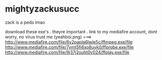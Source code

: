 # mightyzackusucc
zack is a pedo lmao

download these exe's . theyre important . 
link to my mediafire account, dont worry, no virus trust me (yeahboi.png)
===> http://www.mediafire.com/file/6v2papla6lwle5c/ffmpeg.exe/file
     http://www.mediafire.com/file/7ymt5fi6xo8uyk0/ffprobe.exe/file
     http://www.mediafire.com/file/9j37j2ouht0v024/ffplay.exe/file
